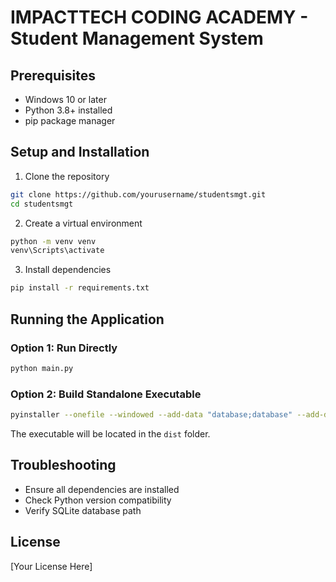 # IMPACTTECH CODING ACADEMY - Student Management System

## Prerequisites
- Windows 10 or later
- Python 3.8+ installed
- pip package manager

## Setup and Installation

1. Clone the repository
```bash
git clone https://github.com/yourusername/studentsmgt.git
cd studentsmgt
```

2. Create a virtual environment
```bash
python -m venv venv
venv\Scripts\activate
```

3. Install dependencies
```bash
pip install -r requirements.txt
```

## Running the Application

### Option 1: Run Directly
```bash
python main.py
```

### Option 2: Build Standalone Executable
```bash
pyinstaller --onefile --windowed --add-data "database;database" --add-data "pages;pages" main.py
```

The executable will be located in the `dist` folder.

## Troubleshooting
- Ensure all dependencies are installed
- Check Python version compatibility
- Verify SQLite database path

## License
[Your License Here] 